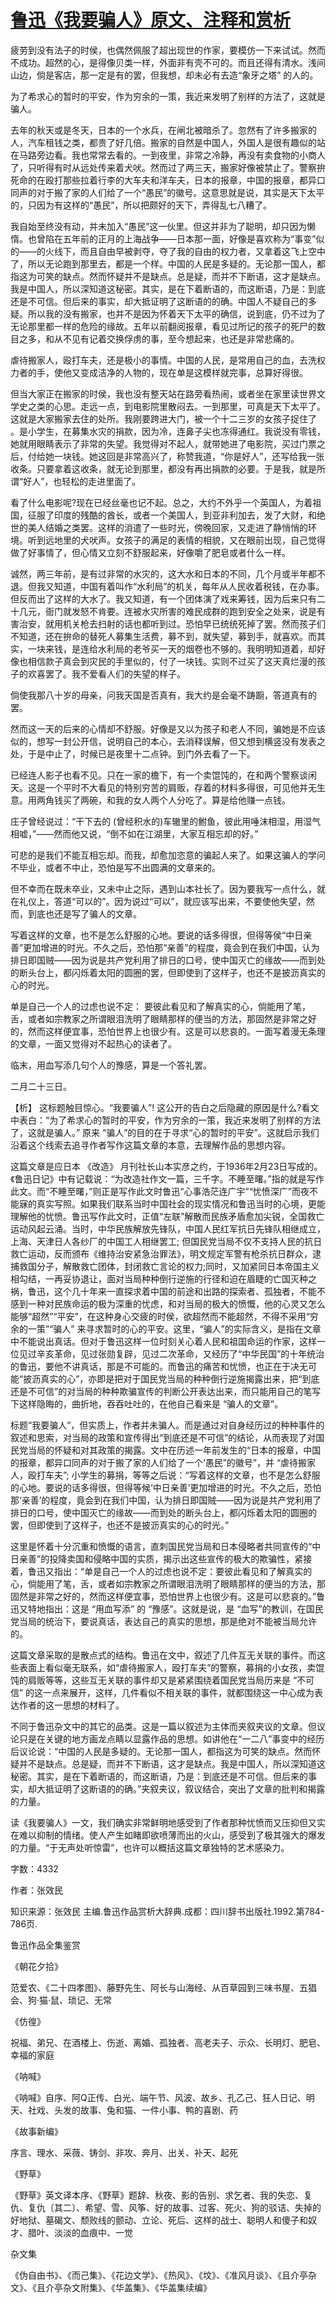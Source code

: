 # [鲁迅《我要骗人》原文、注释和赏析](https://www.vrrw.net/wx/9796.html)

疲劳到没有法子的时侯，也偶然佩服了超出现世的作家，要模仿一下来试试。然而不成功。超然的心，是得像贝类一样，外面非有壳不可的。而且还得有清水。浅间山边，倘是客店，那一定是有的罢，但我想，却未必有去造“象牙之塔” 的人的。

为了希求心的暂时的平安，作为穷余的一策，我近来发明了别样的方法了，这就是骗人。

去年的秋天或是冬天，日本的一个水兵，在闸北被暗杀了。忽然有了许多搬家的人，汽车租钱之类，都贵了好几倍。搬家的自然是中国人，外国人是很有趣似的站在马路旁边看。我也常常去看的。一到夜里，非常之冷静，再没有卖食物的小商人了，只听得有时从远处传来着犬吠。然而过了两三天，搬家好像被禁止了。警察拚死命的在殴打那些拉着行李的大车夫和洋车夫，日本的报章，中国的报章，都异口同声的对于搬了家的人们给了一个“愚民”的徽号。这意思就是说，其实是天下太平的，只因为有这样的“愚民”，所以把颇好的天下，弄得乱七八糟了。

我自始至终没有动，并未加入“愚民”这一伙里。但这并非为了聪明，却只因为懒惰。也曾陷在五年前的正月的上海战争——日本那一面，好像是喜欢称为“事变”似的——的火线下，而且自由早被剥夺，夺了我的自由的权力者，又拿着这飞上空中了，所以无论跑到那里去，都是一个样。中国的人民是多疑的。无论那一国人，都指这为可笑的缺点。然而怀疑并不是缺点。总是疑，而并不下断语，这才是缺点。我是中国人，所以深知道这秘密。其实，是在下着断语的，而这断语，乃是：到底还是不可信。但后来的事实，却大抵证明了这断语的的确。中国人不疑自己的多疑。所以我的没有搬家，也并不是因为怀着天下太平的确信，说到底，仍不过为了无论那里都一样的危险的缘故。五年以前翻阅报章，看见过所记的孩子的死尸的数目之多，和从不见有记着交换俘虏的事，至今想起来，也还是非常悲痛的。

虐待搬家人，殴打车夫，还是极小的事情。中国的人民，是常用自己的血，去洗权力者的手，使他又变成洁净的人物的，现在单是这模样就完事，总算好得很。

但当大家正在搬家的时侯，我也没有整天站在路旁看热闹，或者坐在家里读世界文学史之类的心思。走远一点，到电影院里散闷去。一到那里，可真是天下太平了。这就是大家搬家去住的处所。我刚要跨进大门，被一个十二三岁的女孩子捉住了 。是小学生，在募集水灾的捐款，因为冷，连鼻子尖也冻得通红。我说没有零钱，她就用眼睛表示了非常的失望。我觉得对不起人，就带她进了电影院，买过门票之后，付给她一块钱。她这回是非常高兴了，称赞我道，“你是好人”，还写给我一张收条。只要拿着这收条，就无论到那里，都没有再出捐款的必要。于是我，就是所谓“好人”，也轻松的走进里面了。

看了什么电影呢?现在已经丝毫也记不起。总之，大约不外乎一个英国人，为着祖国，征服了印度的残酷的酋长，或者一个美国人，到亚非利加去，发了大财，和绝世的美人结婚之类罢。这样的消遣了一些时光，傍晚回家，又走进了静悄悄的环境。听到远地里的犬吠声。女孩子的满足的表情的相貌，又在眼前出现，自己觉得做了好事情了，但心情又立刻不舒服起来，好像嚼了肥皂或者什么一样。

诚然，两三年前，是有过非常的水灾的，这大水和日本的不同，几个月或半年都不退。但我又知道，中国有着叫作“水利局”的机关，每年从人民收着税钱，在办事。但反而出了这样的大水了。我又知道，有一个团体演了戏来筹钱，因为后来只有二十几元，衙门就发怒不肯要。连被水灾所害的难民成群的跑到安全之处来，说是有害治安，就用机关枪去扫射的话也都听到过。恐怕早已统统死掉了罢。然而孩子们不知道，还在拚命的替死人募集生活费，募不到，就失望，募到手，就喜欢。而其实，一块来钱，是连给水利局的老爷买一天的烟卷也不够的。我明明知道着，却好像也相信款子真会到灾民的手里似的，付了一块钱。实则不过买了这天真烂漫的孩子的欢喜罢了。我不爱看人们的失望的样子。

倘使我那八十岁的母亲，问我天国是否真有，我大约是会毫不踌蹰，答道真有的罢。

然而这一天的后来的心情却不舒服。好像是又以为孩子和老人不同，骗她是不应该似的，想写一封公开信，说明自己的本心，去消释误解，但又想到横竖没有发表之处，于是中止了，时候已是夜里十二点钟。到门外去看了一下。

已经连人影子也看不见。只在一家的檐下，有一个卖馄饨的，在和两个警察谈闲天。这是一个平时不大看见的特别穷苦的肩贩，存着的材料多得很，可见他并无生意。用两角钱买了两碗，和我的女人两个人分吃了。算是给他赚一点钱。

庄子曾经说过：“干下去的 (曾经积水的)车辙里的鲋鱼，彼此用唾沫相湿，用湿气相嘘，”——然而他又说，“倒不如在江湖里，大家互相忘却的好。”

可悲的是我们不能互相忘却。而我，却愈加恣意的骗起人来了。如果这骗人的学问不毕业，或者不中止，恐怕是写不出圆满的文章来的。

但不幸而在既未卒业，又未中止之际，遇到山本社长了。因为要我写一点什么，就在礼仪上，答道“可以的”。因为说过“可以”，就应该写出来，不要使他失望，然而，到底也还是写了骗人的文章。

写着这样的文章，也不是怎么舒服的心地。要说的话多得很，但得等侯“中日亲善”更加增进的时光。不久之后，恐怕那“亲善”的程度，竟会到在我们中国，认为排日即国贼——因为说是共产党利用了排日的口号，使中国灭亡的缘故——而到处的断头台上，都闪烁着太阳的圆圈的罢，但即使到了这样子，也还不是披沥真实的心的时光。

单是自己一个人的过虑也说不定： 要彼此看见和了解真实的心，倘能用了笔，舌，或者如宗教家之所谓眼泪洗明了眼睛那样的便当的方法，那固然是非常之好的，然而这样便宜事，恐怕世界上也很少有。这是可以悲哀的。一面写着漫无条理的文章，一面又觉得对不起热心的读者了。

临末，用血写添几句个人的豫感，算是一个答礼罢。

二月二十三日。



【析】 这标题触目惊心。“我要骗人”! 这公开的告白之后隐藏的原因是什么?看文中表白：“为了希求心的暂时的平安，作为穷余的一策，我近来发明了别样的方法了，这就是骗人。” 原来 “骗人”的目的在于寻求“心的暂时的平安”。这就启示我们沿着这个线索去追寻作者写作这篇文章的本意，去理解作品的思想内容。

这篇文章是应日本 《改造》 月刊社长山本实彦之约，于1936年2月23日写成的。《鲁迅日记》中有记载说：“为改造社作文一篇，三千字。不睡至曙。”指的就是写作此文。而“不睡至曙，”则正是写作此文时鲁迅“心事浩茫连广宇”“忧愤深广”而夜不能寐的真实写照。如果我们联系当时中国社会的现实情况和鲁迅当时的心境，更能理解他的忧愤。鲁迅写作此文时，正值“左联”解散而民族矛盾愈加尖锐，全国救亡运动风起云涌。当时，中华民族解放先锋队，中国人民红军抗日先锋队相继成立，上海、天津日人各纱厂的中国工人相继罢工; 但国民党当局不仅不支持人民的抗日救亡运动，反而颁布《维持治安紧急治罪法》，明文规定军警有枪杀抗日群众，逮捕救国分子，解散救亡团体，封闭救亡言论的权力;同时，又加紧同日本帝国主义相勾结，一再妥协退让，面对当局种种倒行逆施的行径和迫在眉睫的亡国灭种之祸，鲁迅，这个几十年来一直探求着中国的前途和出路的探索者、孤独者，不能不感到一种对民族命运的极为深重的忧虑，和对当局的极大的愤慨，他的心灵又怎么能够“超然”“平安”，在这种身心交疲的时侯，欲超然而不能超然，不得不采用“穷余的一策”“骗人” 来寻求暂时的心的平安。这里，“骗人”的实际含义，是指在文章中不能说出真话。但对于鲁迅这样一位时刻关心着人民和祖国命运的作家，这样一位见过辛亥革命，见过张勋复辟，见过二次革命，又经历了“中华民国”的十年统治的鲁迅，要他不讲真话，那是不可能的。而鲁迅的痛苦和忧愤，也正在于决无可能“披沥真实的心”，亦即是把对于国民党当局的种种倒行逆施揭露出来，把“到底还是不可信”的对当局的种种欺骗宣传的判断公开表达出来，而只能用自己的笔写下这样隐晦的，曲折地，吞吞吐吐的，在他自己看来是 “骗人的文章”。

标题“我要骗人”，但实质上，作者并未骗人。而是通过对自身经历过的种种事件的叙述和思索，对当局的政策和宣传得出“到底还是不可信”的结论，从而表现了对国民党当局的怀疑和对其政策的揭露。文中在历述一年前发生的“日本的报章，中国的报章，都异口同声的对于搬了家的人们给了一个‘愚民”的徽号”，并 “虐待搬家人，殴打车夫”; 小学生的募捐，等等之后说：“写着这样的文章，也不是怎么舒服的心地。要说的话多得很，但得等候‘中日亲善’更加增进的时光。不久之后，恐怕那‘亲善’的程度，竟会到在我们中国，认为排日即国贼——因为说是共产党利用了排日的口号，使中国灭亡的缘故——而到处的断头台上，都闪烁着太阳的圆圈的罢，但即使到了这样子，也还不是披沥真实的心的时光。”

这里是怀着十分沉重和愤慨的语言，直刺国民党当局和日本侵略者共同宣传的“中日亲善”的投降卖国和侵略中国的实质，揭示出这些宣传的极大的欺骗性，紧接着，鲁迅又指出：“单是自己一个人的过虑也说不定：要彼此看见和了解真实的心，倘能用了笔，舌，或者如宗教家之所谓眼泪洗明了眼睛那样的便当的方法，那固然是非常之好的，然而这样便宜事，恐怕世界上也很少有。这是可以悲哀的。”鲁迅又特地指出：这是 “用血写添” 的 “豫感”。这就是说，是 “血写”的教训，在国民党当局的统治下，要说真话，表达自己的真实的思想，那是绝对不能被当局允许的。

这篇文章采取的是散点式的结构。鲁迅在文中，叙述了几件互无关联的事件。而这些表面上看似毫无联系，如“虐待搬家人，殴打车夫”的警察，募捐的小女孩，卖馄饨的肩贩等等，这些互无关联的事件却又是紧紧围绕着国民党当局历来是 “不可信” 的这一点来展开，这样，几件看似不相关联的事件，就都围绕这一中心成为表达作者的这一思想的材料了。

不同于鲁迅杂文中的其它的品类。这是一篇以叙述为主体而夹叙夹议的文章。但议论只是在关键的地方画龙点睛以显露作品的思想。如讲他在“一二八”事变中的经历后议论说：“中国的人民是多疑的。无论那一国人，都指这为可笑的缺点。然而怀疑并不是缺点。总是疑，而并不下断语，这才是缺点。我是中国人，所以深知道这秘密。其实，是在下着断语的，而这断语，乃是：到底还是不可信。但后来的事实，却大抵证明了这断语的的确。”夹叙夹议，叙议结合，突出了文章的批判和揭露的力量。

读《我要骗人》一文，我们确实非常鲜明地感受到了作者那种忧愤而又压抑但又实在难以抑制的情绪。使人产生如睹即欲喷薄而出的火山，感受到了极其强大的爆发的力量。“于无声处听惊雷”，也许可以概括这篇文章独特的艺术感染力。

字数：4332

作者：张效民

知识来源：张效民 主编.鲁迅作品赏析大辞典.成都：四川辞书出版社.1992.第784-786页.

鲁迅作品全集鉴赏

《朝花夕拾》

范爱农、《二十四孝图》、藤野先生、阿长与山海经、从百草园到三味书屋、五猖会、狗·猫·鼠、琐记、无常

《仿徨》

祝福、弟兄、在酒楼上、伤逝、离婚、孤独者、高老夫子、示众、长明灯、肥皂、幸福的家庭

《呐喊》

《呐喊》自序、阿Q正传、白光、端午节、风波、故乡、孔乙己、狂人日记、明天、社戏、头发的故事、兔和猫、一件小事、鸭的喜剧、药

《故事新编》

序言、理水、采薇、铸剑、非攻、奔月、出关、补天、起死

《野草》

《野草》英文译本序、《野草》题辞、秋夜、影的告别、求乞者、我的失恋、复仇、复仇〔其二〕、希望、雪、风筝、好的故事、过客、死火、狗的驳诘、失掉的好地狱、墓碣文、颓败线的颤动、立论、死后、这样的战士、聪明人和傻子和奴才、腊叶、淡淡的血痕中、一觉

杂文集

《伪自由书》、《而己集》、《花边文学》、《热风》、《坟》、《准风月谈》、《且介亭杂文》、《且介亭杂文附集》、《华盖集》、《华盖集续编》

